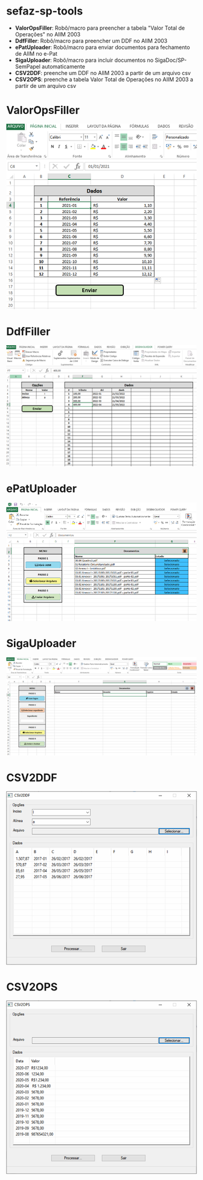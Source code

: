 # sefaz-sp-tools

- **ValorOpsFiller**: Robô/macro para preencher a tabela "Valor Total de Operações" no AIIM 2003
- **DdfFiller**: Robô/macro para preencher um DDF no AIIM 2003
- **ePatUploader**: Robô/macro para enviar documentos para fechamento de AIIM no e-Pat
- **SigaUploader**: Robô/macro para incluir documentos no SigaDoc/SP-SemPapel automaticamente
- **CSV2DDF**: preenche um DDF no AIIM 2003 a partir de um arquivo csv
- **CSV2OPS**: preenche a tabela Valor Total de Operações no AIIM 2003 a partir de um arquivo csv

# **ValorOpsFiller**  
![alt text](./telas/05.png?raw=true)

# **DdfFiller**  
![alt text](./telas/06.png?raw=true)

# **ePatUploader**  
![alt text](./telas/03.png?raw=true)

# **SigaUploader**  
![alt text](./telas/04.png?raw=true)

# **CSV2DDF**  
![alt text](./telas/01.png?raw=true)

# **CSV2OPS**  
![alt text](./telas/02.png?raw=true)
